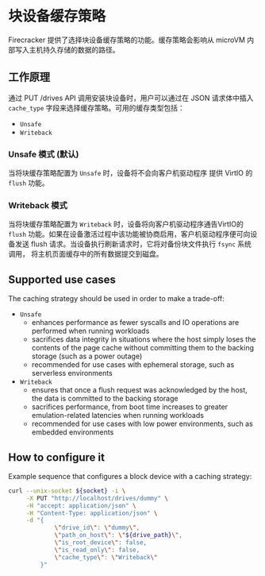 # 块设备缓存策略

Firecracker 提供了选择块设备缓存策略的功能。缓存策略会影响从 microVM 内部写入主机持久存储的数据的路径。

## 工作原理

通过 PUT /drives API 调用安装块设备时，用户可以通过在 JSON 请求体中插入 `cache_type` 字段来选择缓存策略。可用的缓存类型包括：

- `Unsafe`
- `Writeback`

### Unsafe 模式 (默认)

当将块缓存策略配置为 `Unsafe` 时，设备将不会向客户机驱动程序
提供 VirtIO 的 `flush` 功能。

### Writeback 模式

当将块缓存策略配置为 `Writeback` 时，设备将向客户机驱动程序通告VirtIO的 `flush` 功能。如果在设备激活过程中该功能被协商启用，客户机驱动程序便可向设备发送 flush 请求。当设备执行刷新请求时，它将对备份块文件执行 `fsync` 系统调用，
将主机页面缓存中的所有数据提交到磁盘。

## Supported use cases

The caching strategy should be used in order to make a trade-off:

- `Unsafe`
  - enhances performance as fewer syscalls and IO operations are performed when
    running workloads
  - sacrifices data integrity in situations where the host simply loses the
    contents of the page cache without committing them to the backing storage
    (such as a power outage)
  - recommended for use cases with ephemeral storage, such as serverless
    environments
- `Writeback`
  - ensures that once a flush request was acknowledged by the host, the data is
    committed to the backing storage
  - sacrifices performance, from boot time increases to greater
    emulation-related latencies when running workloads
  - recommended for use cases with low power environments, such as embedded
    environments

## How to configure it

Example sequence that configures a block device with a caching strategy:

```bash
curl --unix-socket ${socket} -i \
     -X PUT "http://localhost/drives/dummy" \
     -H "accept: application/json" \
     -H "Content-Type: application/json" \
     -d "{
             \"drive_id\": \"dummy\",
             \"path_on_host\": \"${drive_path}\",
             \"is_root_device\": false,
             \"is_read_only\": false,
             \"cache_type\": \"Writeback\"
         }"
```
